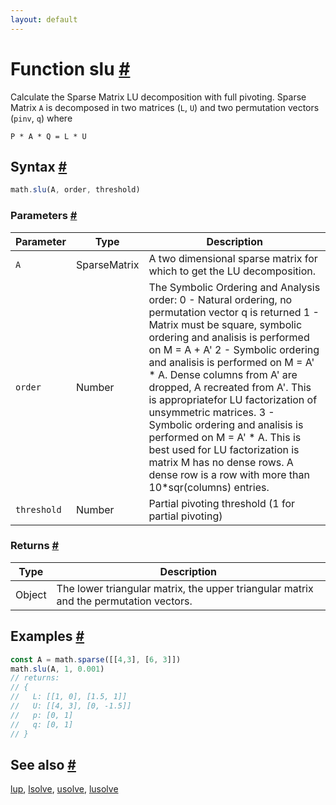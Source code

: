 ```yaml
---
layout: default
---
```


<!-- Note: This file is automatically generated from source code comments. Changes made in this file will be overridden. -->

<h1 id="function-slu">Function slu <a href="#function-slu" title="Permalink">#</a></h1>

Calculate the Sparse Matrix LU decomposition with full pivoting. Sparse Matrix `A` is decomposed in two matrices (`L`, `U`) and two permutation vectors (`pinv`, `q`) where

`P * A * Q = L * U`


<h2 id="syntax">Syntax <a href="#syntax" title="Permalink">#</a></h2>

```js
math.slu(A, order, threshold)
```

<h3 id="parameters">Parameters <a href="#parameters" title="Permalink">#</a></h3>

Parameter | Type | Description
--------- | ---- | -----------
`A` | SparseMatrix | A two dimensional sparse matrix for which to get the LU decomposition.
`order` | Number | The Symbolic Ordering and Analysis order: 0 - Natural ordering, no permutation vector q is returned 1 - Matrix must be square, symbolic ordering and analisis is performed on M = A + A' 2 - Symbolic ordering and analisis is performed on M = A' * A. Dense columns from A' are dropped, A recreated from A'. This is appropriatefor LU factorization of unsymmetric matrices. 3 - Symbolic ordering and analisis is performed on M = A' * A. This is best used for LU factorization is matrix M has no dense rows. A dense row is a row with more than 10*sqr(columns) entries.
`threshold` | Number | Partial pivoting threshold (1 for partial pivoting)

<h3 id="returns">Returns <a href="#returns" title="Permalink">#</a></h3>

Type | Description
---- | -----------
Object | The lower triangular matrix, the upper triangular matrix and the permutation vectors.


<h2 id="examples">Examples <a href="#examples" title="Permalink">#</a></h2>

```js
const A = math.sparse([[4,3], [6, 3]])
math.slu(A, 1, 0.001)
// returns:
// {
//   L: [[1, 0], [1.5, 1]]
//   U: [[4, 3], [0, -1.5]]
//   p: [0, 1]
//   q: [0, 1]
// }
```


<h2 id="see-also">See also <a href="#see-also" title="Permalink">#</a></h2>

[lup](lup.html),
[lsolve](lsolve.html),
[usolve](usolve.html),
[lusolve](lusolve.html)
